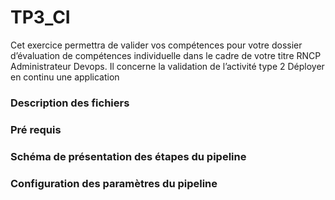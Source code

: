 # TP3_CI
Cet exercice permettra de valider vos compétences pour votre dossier d’évaluation de compétences 
individuelle dans le cadre de votre titre RNCP Administrateur Devops. Il concerne la validation de 
l’activité type 2 Déployer en continu une application

### Description des fichiers 

### Pré requis 

### Schéma de présentation des étapes du pipeline 

### Configuration des paramètres du pipeline


